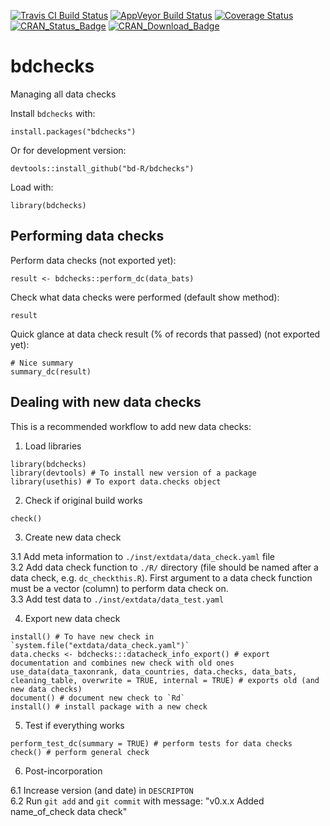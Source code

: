 [![Travis CI Build Status](https://img.shields.io/travis/bd-R/bdchecks.svg?branch=master?style=flat-square&label=Travis+CI)](https://travis-ci.org/bd-R/bdchecks) 
[![AppVeyor Build Status](https://ci.appveyor.com/api/projects/status/github/bd-R/bdchecks?branch=master&svg=true)](https://ci.appveyor.com/project/bd-R/bdchecks)
[![Coverage Status](https://img.shields.io/codecov/c/github/bd-R/bdchecks/master.svg)](https://codecov.io/github/bd-R/bdchecks?branch=master)   
[![CRAN_Status_Badge](http://www.r-pkg.org/badges/version/bdchecks)](https://cran.r-project.org/package=bdchecks) 
[![CRAN_Download_Badge](https://cranlogs.r-pkg.org/badges/grand-total/bdchecks)](https://cran.r-project.org/package=bdchecks) 

# bdchecks
Managing all data checks

Install `bdchecks` with: 

    install.packages("bdchecks")

Or for development version:

    devtools::install_github("bd-R/bdchecks")

Load with:
    
    library(bdchecks)

## Performing data checks

Perform data checks (not exported yet):

    result <- bdchecks::perform_dc(data_bats)

Check what data checks were performed (default show method):

    result

Quick glance at data check result (% of records that passed) (not exported yet):  

    # Nice summary
    summary_dc(result)

## Dealing with new data checks

This is a recommended workflow to add new data checks:

1. Load libraries 

```{r}
library(bdchecks)
library(devtools) # To install new version of a package
library(usethis) # To export data.checks object
```

2. Check if original build works

```{r}
check()
```

3. Create new data check  

3.1 Add meta information to `./inst/extdata/data_check.yaml` file  
3.2 Add data check function to `./R/` directory (file should be named after a data check, e.g. `dc_checkthis.R`). First argument to a data check function must be a vector (column) to perform data check on.  
3.3 Add test data to `./inst/extdata/data_test.yaml`

4. Export new data check

```{r}
install() # To have new check in `system.file("extdata/data_check.yaml")`
data.checks <- bdchecks:::datacheck_info_export() # export documentation and combines new check with old ones
use_data(data_taxonrank, data_countries, data.checks, data_bats, cleaning_table, overwrite = TRUE, internal = TRUE) # exports old (and new data checks)
document() # document new check to `Rd`
install() # install package with a new check
```

5. Test if everything works

```{r}
perform_test_dc(summary = TRUE) # perform tests for data checks
check() # perform general check
```

6. Post-incorporation

6.1 Increase version (and date) in `DESCRIPTON`  
6.2 Run `git add` and `git commit` with message: "v0.x.x Added name_of_check data check"